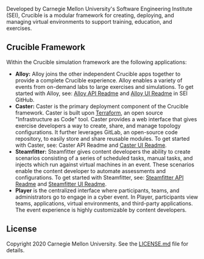 Developed by Carnegie Mellon University's Software Engineering Institute (SEI), Crucible is a modular framework for creating, deploying, and managing virtual environments to support training, education, and exercises.

## Crucible Framework

Within the Crucible simulation framework are the following applications:

- **Alloy:** Alloy joins the other independent Crucible apps together to provide a complete Crucible experience. Alloy enables a variety of events from on-demand labs to large exercises and simulations. To get started with Alloy, see: [Alloy API Readme](https://github.com/cmu-sei/crucible/blob/master/alloy.api/README.md) and [Alloy UI Readme](https://github.com/cmu-sei/crucible/blob/master/alloy.ui/README.md) in SEI GitHub.
- **Caster:** Caster is the primary deployment component of the Crucible framework. Caster is built upon [Terraform](https://www.terraform.io/), an open source "Infrastructure as Code" tool. Caster provides a web interface that gives exercise developers a way to create, share, and manage topology configurations. It further leverages GitLab, an open-source code repository, to easily store and share reusable modules. To get started with Caster, see: Caster API Readme and [Caster UI Readme](https://github.com/cmu-sei/crucible/blob/master/caster.ui/README.md).
- **Steamfitter:** Steamfitter gives content developers the ability to create scenarios consisting of a series of scheduled tasks, manual tasks, and injects which run against virtual machines in an event. These scenarios enable the content developer to automate assessments and configurations. To get started with Steamfitter, see: [Steamfitter API Readme](https://github.com/cmu-sei/crucible/blob/master/steamfitter.api/README.md) and [Steamfitter UI Readme](https://github.com/cmu-sei/crucible/blob/master/steamfitter.ui/README.md).
- **Player** is the centralized interface where participants, teams, and administrators go to engage in a cyber event. In Player, participants view teams, applications, virtual environments, and third-party applications. The event experience is highly customizable by content developers.

## License
Copyright 2020 Carnegie Mellon University. See the [LICENSE.md](https://github.com/cmu-sei/crucible/blob/master/alloy.api/license.txt) file for details.
